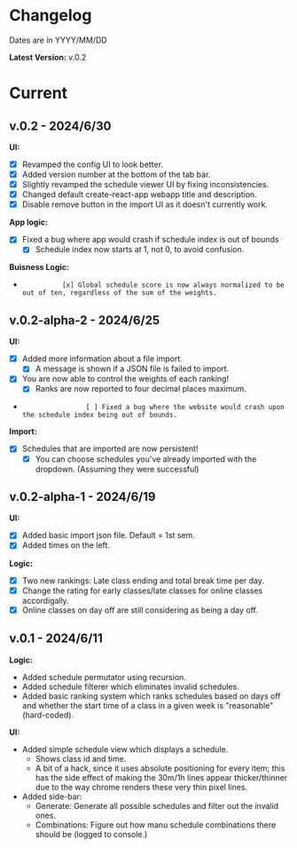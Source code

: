 # Changelog

Dates are in YYYY/MM/DD

**Latest Version:** v.0.2

# Current

## v.0.2 - 2024/6/30

**UI:**

-   [x] Revamped the config UI to look better.
-   [x] Added version number at the bottom of the tab bar.
-   [x] Slightly revamped the schedule viewer UI by fixing inconsistencies.
-   [x] Changed default create-react-app webapp title and description.
-   [x] Disable remove button in the import UI as it doesn't currently work.

**App logic:**

-   [x] Fixed a bug where app would crash if schedule index is out of bounds
    -   [x] Schedule index now starts at 1, not 0, to avoid confusion.

**Buisness Logic:**

-               [x] Global schedule score is now always normalized to be out of ten, regardless of the sum of the weights.

## v.0.2-alpha-2 - 2024/6/25

**UI:**

-   [x] Added more information about a file import.
    -   [x] A message is shown if a JSON file is failed to import.
-   [x] You are now able to control the weights of each ranking!
    -   [x] Ranks are now reported to four decimal places maximum.
-                     [ ] Fixed a bug where the website would crash upon the schedule index being out of bounds.

**Import:**

-   [x] Schedules that are imported are now persistent!
    -   [x] You can choose schedules you've already imported with the dropdown. (Assuming they were successful)

## v.0.2-alpha-1 - 2024/6/19

**UI:**

-   [x] Added basic import json file. Default = 1st sem.
-   [x] Added times on the left.

**Logic:**

-   [x] Two new rankings: Late class ending and total break time per day.
-   [x] Change the rating for early classes/late classes for online classes accordigally.
-   [x] Online classes on day off are still considering as being a day off.

## v.0.1 - 2024/6/11

**Logic:**

-   Added schedule permutator using recursion.
-   Added schedule filterer which eliminates invalid schedules.
-   Added basic ranking system which ranks schedules based on days off and whether the start time of a class in a given week is "reasonable" (hard-coded).

**UI:**

-   Added simple schedule view which displays a schedule.
    -   Shows class id and time.
    -   A bit of a hack, since it uses absolute positioning for every item; this has the side effect of making the 30m/1h lines appear thicker/thinner due to the way chrome renders these very thin pixel lines.
-   Added side-bar:
    -   Generate: Generate all possible schedules and filter out the invalid ones.
    -   Combinations: Figure out how manu schedule combinations there should be (logged to console.)
